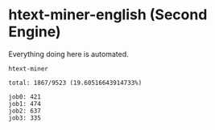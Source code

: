 # htext-miner-english (Second Engine)

Everything doing here is automated.

```
htext-miner

total: 1867/9523 (19.60516643914733%)

job0: 421
job1: 474
job2: 637
job3: 335
```